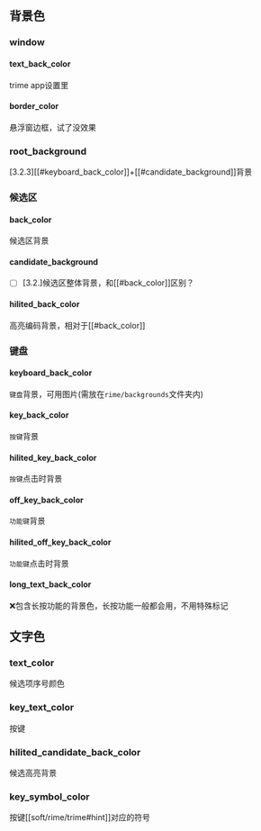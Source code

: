 ## 背景色

### window
#### text_back_color
trime app设置里
#### border_color
悬浮窗边框，试了没效果

### root_background
[3.2.3][[#keyboard_back_color]]+[[#candidate_background]]背景

### 候选区
#### back_color
候选区背景
#### candidate_background
- [ ] [3.2.]候选区整体背景，和[[#back_color]]区别？
#### hilited_back_color
高亮编码背景，相对于[[#back_color]]

### 键盘
#### keyboard_back_color
`键盘`背景，可用图片(需放在`rime/backgrounds`文件夹内)
#### key_back_color
`按键`背景
#### hilited_key_back_color
`按键`点击时背景
#### off_key_back_color
`功能键`背景
#### hilited_off_key_back_color
`功能键`点击时背景
#### long_text_back_color
❌包含长按功能的背景色，长按功能一般都会用，不用特殊标记


## 文字色
### text_color
候选项序号颜色
### key_text_color
按键
### hilited_candidate_back_color
候选高亮背景
### key_symbol_color
按键[[soft/rime/trime#hint]]对应的符号
